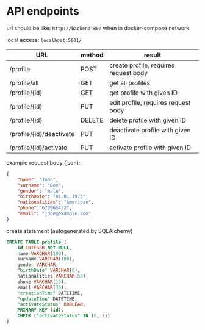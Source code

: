 # API endpoints

url should be like: `http://backend:80/` when in docker-compose network.

local access: `localhost:5001/`


URL | method | result
--- | --- | ---
/profile | POST | create profile, requires request body
/profile/all | GET | get all profiles
/profile/{id} | GET | get profile with given ID
/profile/{id} | PUT | edit profile, requires request body
/profile/{id} | DELETE | delete profile with given ID
/profile/{id}/deactivate | PUT | deactivate profile with given ID
/profile/{id}/activate | PUT | activate profile with given ID

example request body (json):

```json
{
	"name": "John",
	"surname": "Doe",
	"gender": "male",
	"birthDate": "01.01.1975",
	"nationalities": "American",
	"phone":"678965432",
	"email": "jdoe@example.com"
}
```

create statement (autogenerated by SQLAlchemy)
```SQL
CREATE TABLE profile (
	id INTEGER NOT NULL, 
	name VARCHAR(100), 
	surname VARCHAR(100), 
	gender VARCHAR, 
	"birthDate" VARCHAR(8), 
	nationalities VARCHAR(50), 
	phone VARCHAR(15), 
	email VARCHAR(30), 
	"creationTime" DATETIME, 
	"updateTime" DATETIME, 
	"activateStatus" BOOLEAN, 
	PRIMARY KEY (id), 
	CHECK ("activateStatus" IN (0, 1))
)
```
